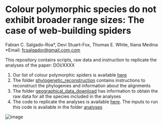 # Colour polymorphic species do not exhibit broader range sizes: The case of web-building spiders

Fabian C. Salgado-Roa*, Devi Stuart-Fox, Thomas E. White, Iliana Medina
*Email: fcsalgador@gmail.com.com

This repository contains scripts, raw data and instruction to replicate the analyses of the paper: DOI/XXXX

1. Our list of colour polymorphic spiders is available [here](https://github.com/fcsalgado/polymorphism_spider_rangesize/blob/main/colour_polymorphic_species.csv)
2. The folder [phylogenetic_reconstruction](https://github.com/fcsalgado/polymorphism_spider_rangesize/tree/main/phylogenetic_reconstruction) contains instructions to reconstruct the phylogenies and information about the alignments
3. The folder [geographical_data_download](https://github.com/fcsalgado/polymorphism_spider_rangesize/tree/main/geographical_data_download) has information to obtain the raw data for all the species included in the analyses
4. The code to replicate the analyses is available [here](https://fcsalgado.github.io/polymorphism_spider_rangesize/). The inputs to run this code is available in the folder [analyses](https://github.com/fcsalgado/polymorphism_spider_rangesize/tree/main/analyses)

![image](https://github.com/fcsalgado/polymorphism_spider_rangesize/blob/main/phylogenetic_reconstruction/fig1.png)
